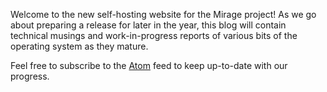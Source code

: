 Welcome to the new self-hosting website for the Mirage project!  As we go about preparing a release for later in the year, this blog will contain technical musings and work-in-progress reports of various bits of the operating system as they mature.

Feel free to subscribe to the [Atom](/blog/atom.xml) feed to keep up-to-date with our progress.
